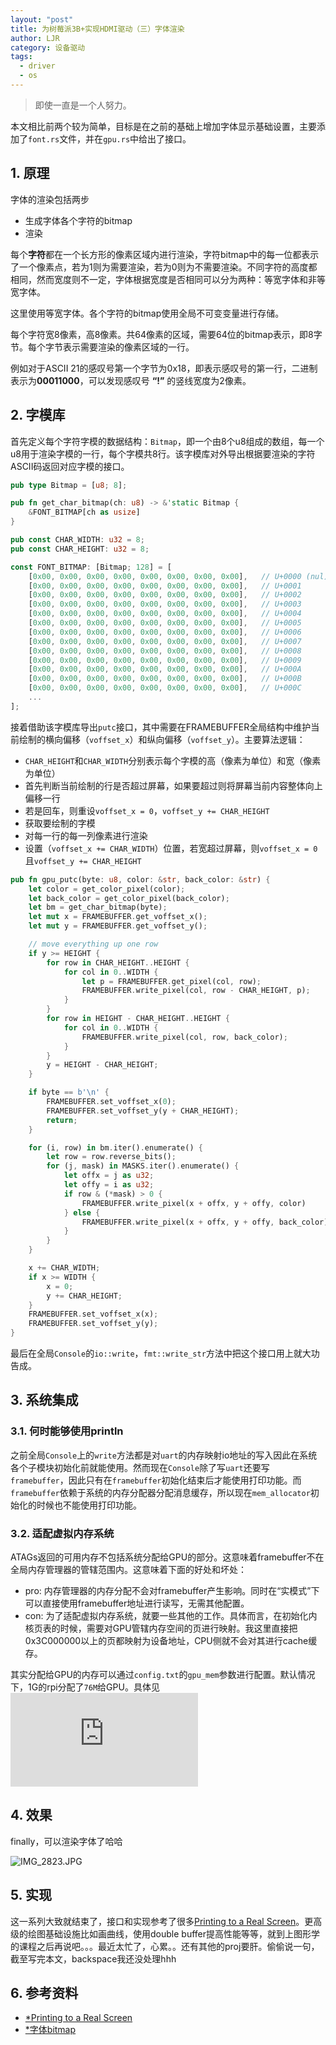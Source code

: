 ```yaml
---
layout: "post"
title: 为树莓派3B+实现HDMI驱动（三）字体渲染
author: LJR
category: 设备驱动
tags:
  - driver
  - os
---
```


> 即使一直是一个人努力。

本文相比前两个较为简单，目标是在之前的基础上增加字体显示基础设置，主要添加了`font.rs`文件，并在`gpu.rs`中给出了接口。

## 1. 原理

字体的渲染包括两步

+ 生成字体各个字符的bitmap
+ 渲染

每个**字符**都在一个长方形的像素区域内进行渲染，字符bitmap中的每一位都表示了一个像素点，若为1则为需要渲染，若为0则为不需要渲染。不同字符的高度都相同，然而宽度则不一定，字体根据宽度是否相同可以分为两种：等宽字体和非等宽字体。

这里使用等宽字体。各个字符的bitmap使用全局不可变变量进行存储。

每个字符宽8像素，高8像素。共64像素的区域，需要64位的bitmap表示，即8字节。每个字节表示需要渲染的像素区域的一行。

例如对于ASCII 21的感叹号第一个字节为0x18，即表示感叹号的第一行，二进制表示为**00011000**，可以发现感叹号 **“!”** 的竖线宽度为2像素。 

## 2. 字模库

首先定义每个字符字模的数据结构：`Bitmap`，即一个由8个u8组成的数组，每一个u8用于渲染字模的一行，每个字模共8行。该字模库对外导出根据要渲染的字符ASCII码返回对应字模的接口。

```rust
pub type Bitmap = [u8; 8];

pub fn get_char_bitmap(ch: u8) -> &'static Bitmap {
    &FONT_BITMAP[ch as usize]
}

pub const CHAR_WIDTH: u32 = 8;
pub const CHAR_HEIGHT: u32 = 8;

const FONT_BITMAP: [Bitmap; 128] = [
    [0x00, 0x00, 0x00, 0x00, 0x00, 0x00, 0x00, 0x00],   // U+0000 (nul)
    [0x00, 0x00, 0x00, 0x00, 0x00, 0x00, 0x00, 0x00],   // U+0001
    [0x00, 0x00, 0x00, 0x00, 0x00, 0x00, 0x00, 0x00],   // U+0002
    [0x00, 0x00, 0x00, 0x00, 0x00, 0x00, 0x00, 0x00],   // U+0003
    [0x00, 0x00, 0x00, 0x00, 0x00, 0x00, 0x00, 0x00],   // U+0004
    [0x00, 0x00, 0x00, 0x00, 0x00, 0x00, 0x00, 0x00],   // U+0005
    [0x00, 0x00, 0x00, 0x00, 0x00, 0x00, 0x00, 0x00],   // U+0006
    [0x00, 0x00, 0x00, 0x00, 0x00, 0x00, 0x00, 0x00],   // U+0007
    [0x00, 0x00, 0x00, 0x00, 0x00, 0x00, 0x00, 0x00],   // U+0008
    [0x00, 0x00, 0x00, 0x00, 0x00, 0x00, 0x00, 0x00],   // U+0009
    [0x00, 0x00, 0x00, 0x00, 0x00, 0x00, 0x00, 0x00],   // U+000A
    [0x00, 0x00, 0x00, 0x00, 0x00, 0x00, 0x00, 0x00],   // U+000B
    [0x00, 0x00, 0x00, 0x00, 0x00, 0x00, 0x00, 0x00],   // U+000C
    ...
];
```

接着借助该字模库导出`putc`接口，其中需要在FRAMEBUFFER全局结构中维护当前绘制的横向偏移（`voffset_x`）和纵向偏移（`voffset_y`）。主要算法逻辑：

+ `CHAR_HEIGHT`和`CHAR_WIDTH`分别表示每个字模的高（像素为单位）和宽（像素为单位）
+ 首先判断当前绘制的行是否超过屏幕，如果要超过则将屏幕当前内容整体向上偏移一行
+ 若是回车，则重设`voffset_x = 0`，`voffset_y += CHAR_HEIGHT`
+ 获取要绘制的字模
+ 对每一行的每一列像素进行渲染
+ 设置（`voffset_x += CHAR_WIDTH`）位置，若宽超过屏幕，则`voffset_x = 0`且`voffset_y += CHAR_HEIGHT`

```rust
pub fn gpu_putc(byte: u8, color: &str, back_color: &str) {
    let color = get_color_pixel(color);
    let back_color = get_color_pixel(back_color);
    let bm = get_char_bitmap(byte);
    let mut x = FRAMEBUFFER.get_voffset_x();
    let mut y = FRAMEBUFFER.get_voffset_y();

    // move everything up one row
    if y >= HEIGHT {
        for row in CHAR_HEIGHT..HEIGHT {
            for col in 0..WIDTH {
                let p = FRAMEBUFFER.get_pixel(col, row); 
                FRAMEBUFFER.write_pixel(col, row - CHAR_HEIGHT, p);
            }
        }
        for row in HEIGHT - CHAR_HEIGHT..HEIGHT {
            for col in 0..WIDTH {
                FRAMEBUFFER.write_pixel(col, row, back_color);
            }
        }
        y = HEIGHT - CHAR_HEIGHT;
    }

    if byte == b'\n' {
        FRAMEBUFFER.set_voffset_x(0);
        FRAMEBUFFER.set_voffset_y(y + CHAR_HEIGHT);
        return;
    }

    for (i, row) in bm.iter().enumerate() {
        let row = row.reverse_bits();
        for (j, mask) in MASKS.iter().enumerate() {
            let offx = j as u32;
            let offy = i as u32;
            if row & (*mask) > 0 {
                FRAMEBUFFER.write_pixel(x + offx, y + offy, color)
            } else {
                FRAMEBUFFER.write_pixel(x + offx, y + offy, back_color);
            }
        }
    }

    x += CHAR_WIDTH;
    if x >= WIDTH {
        x = 0;
        y += CHAR_HEIGHT;
    }
    FRAMEBUFFER.set_voffset_x(x);
    FRAMEBUFFER.set_voffset_y(y);
}
```

最后在全局`Console`的`io::write`，`fmt::write_str`方法中把这个接口用上就大功告成。

## 3. 系统集成

### 3.1. 何时能够使用println

之前全局`Console`上的`write`方法都是对`uart`的内存映射io地址的写入因此在系统各个子模块初始化前就能使用。然而现在`Console`除了写`uart`还要写`framebuffer`，因此只有在`framebuffer`初始化结束后才能使用打印功能。而`framebuffer`依赖于系统的内存分配器分配消息缓存，所以现在`mem_allocator`初始化的时候也不能使用打印功能。

### 3.2. 适配虚拟内存系统

ATAGs返回的可用内存不包括系统分配给GPU的部分。这意味着framebuffer不在全局内存管理器的管辖范围内。这意味着下面的好处和坏处：

+ pro: 内存管理器的内存分配不会对framebuffer产生影响。同时在“实模式”下可以直接使用framebuffer地址进行读写，无需其他配置。
+ con: 为了适配虚拟内存系统，就要一些其他的工作。具体而言，在初始化内核页表的时候，需要对GPU管辖内存空间的页进行映射。我这里直接把0x3C000000以上的页都映射为设备地址，CPU侧就不会对其进行cache缓存。

其实分配给GPU的内存可以通过`config.txt`的`gpu_mem`参数进行配置。默认情况下，1G的rpi分配了`76M`给GPU。具体见![Memory options in config.txt](https://www.raspberrypi.org/documentation/configuration/config-txt/memory.md)

## 4. 效果

finally，可以渲染字体了哈哈

![IMG_2823.JPG](https://i.loli.net/2021/04/24/dlx2Fj81s5Ec7Y9.jpg)

## 5. 实现

这一系列大致就结束了，接口和实现参考了很多[Printing to a Real Screen](https://jsandler18.github.io/tutorial/hdmi.html)。更高级的绘图基础设施比如画曲线，使用double buffer提高性能等等，就到上图形学的课程之后再说吧。。。最近太忙了，心累。。还有其他的proj要肝。偷偷说一句，截至写完本文，backspace我还没处理hhh

## 6. 参考资料

+ [*Printing to a Real Screen](https://jsandler18.github.io/tutorial/hdmi.html)
+ [*字体bitmap](https://github.com/jsandler18/raspi-kernel/blob/master/include/kernel/chars_pixels.h)
